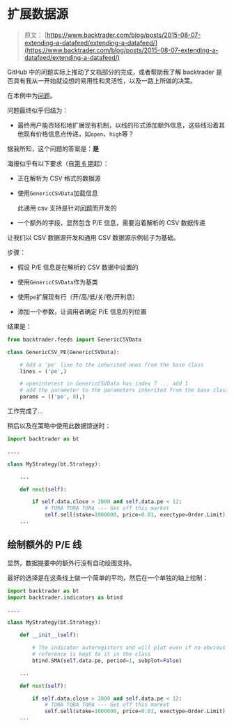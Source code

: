 # 扩展数据源

> 原文： [https://www.backtrader.com/blog/posts/2015-08-07-extending-a-datafeed/extending-a-datafeed/](https://www.backtrader.com/blog/posts/2015-08-07-extending-a-datafeed/extending-a-datafeed/)

GitHub 中的问题实际上推动了文档部分的完成，或者帮助我了解 backtrader 是否具有我从一开始就设想的易用性和灵活性，以及一路上所做的决策。

在本例中为[问题](https://github.com/mementum/backtrader/issues/9)。

问题最终似乎归结为：

*   最终用户能否轻松地扩展现有机制，以线的形式添加额外信息，这些线沿着其他现有价格信息点传递，如`open`、`high`等？

据我所知，这个问题的答案是：**是**

海报似乎有以下要求（自[第 6 期](https://github.com/mementum/backtrader/issues/6)起）：

*   正在解析为 CSV 格式的数据源

*   使用`GenericCSVData`加载信息

    此通用 csv 支持是针对[问题](https://github.com/mementum/backtrader/issues/6)而开发的

*   一个额外的字段，显然包含 P/E 信息，需要沿着解析的 CSV 数据传递

让我们以 CSV 数据源开发和通用 CSV 数据源示例帖子为基础。

步骤：

*   假设 P/E 信息是在解析的 CSV 数据中设置的

*   使用`GenericCSVData`作为基类

*   使用`pe`扩展现有行（开/高/低/关/卷/开利息）

*   添加一个参数，让调用者确定 P/E 信息的列位置

结果是：

```py
from backtrader.feeds import GenericCSVData

class GenericCSV_PE(GenericCSVData):

    # Add a 'pe' line to the inherited ones from the base class
    lines = ('pe',)

    # openinterest in GenericCSVData has index 7 ... add 1
    # add the parameter to the parameters inherited from the base class
    params = (('pe', 8),) 
```

工作完成了…

稍后以及在策略中使用此数据馈送时：

```py
import backtrader as bt

....

class MyStrategy(bt.Strategy):

    ...

    def next(self):

        if self.data.close > 2000 and self.data.pe < 12:
            # TORA TORA TORA --- Get off this market
            self.sell(stake=1000000, price=0.01, exectype=Order.Limit)
    ... 
```

## 绘制额外的 P/E 线

显然，数据提要中的额外行没有自动绘图支持。

最好的选择是在这条线上做一个简单的平均，然后在一个单独的轴上绘制：

```py
import backtrader as bt
import backtrader.indicators as btind

....

class MyStrategy(bt.Strategy):

    def __init__(self):

        # The indicator autoregisters and will plot even if no obvious
        # reference is kept to it in the class
        btind.SMA(self.data.pe, period=1, subplot=False)

    ...

    def next(self):

        if self.data.close > 2000 and self.data.pe < 12:
            # TORA TORA TORA --- Get off this market
            self.sell(stake=1000000, price=0.01, exectype=Order.Limit)
    ... 
```